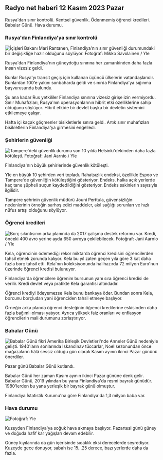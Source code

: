 ## Radyo net haberi 12 Kasım 2023 Pazar

Rusya'dan sınır kontrolü. Kentsel güvenlik. Ödenmemiş öğrenci kredileri. Babalar Günü. Hava durumu.

### Rusya'dan Finlandiya'ya sınır kontrolü

![İçişleri Bakanı Mari Rantanen, Finlandiya'nın sınır güvenliği durumundaki bir değişikliğe hazır olduğunu söylüyor. Fotoğraf: Mikko Savolainen / Yle](https://images.cdn.yle.fi/image/upload/c_crop,h_2720,w_4836,x_0,y_450/ar_1.7777777777777777,c_fill,g_faces,h_675,w_1200/dpr_1.0/q_auto:eco/f_auto/fl_lossy/v1695988171/39-11790926516b884859ee)

Rusya'dan Finlandiya'nın güneydoğu sınırına her zamankinden daha fazla insan vizesiz geldi.

Bunlar Rusya'yı transit geçiş için kullanan üçüncü ülkelerin vatandaşlarıdır. Bunlardan 100'e yakını sonbaharda geldi ve sınırda Finlandiya'ya sığınma başvurusunda bulundu.

Şu ana kadar Rus yetkililer Finlandiya sınırına vizesiz girişe izin vermiyordu. Sınır Muhafızları, Rusya'nın operasyonlarının hibrit etki özelliklerine sahip olduğunu söylüyor. Hibrit etkide bir devlet başka bir devletin sistemini etkilemeye çalışır.

Hafta içi kaçak göçmenler bisikletlerle sınıra geldi. Artık sınır muhafızları bisikletlerin Finlandiya'ya girmesini engelledi.

### Şehirlerin güvenliği

![Tampere'deki güvenlik durumu son 10 yılda Helsinki'dekinden daha fazla kötüleşti. Fotoğraf: Jani Aarnio / Yle](https://images.cdn.yle.fi/image/upload/c_crop,h_2687,w_4777,x_1,y_258/ar_1.7777777777777777,c_fill,g_faces,h_675,w_1200/dpr_1.0/q_auto:eco/f_auto/fl_lossy/v1699517677/39-1197321654a95de6dbe7)

Finlandiya'nın büyük şehirlerinde güvenlik kötüleşti.

Yle en büyük 10 şehirden veri topladı. Rahatsızlık endeksi, özellikle Espoo ve Tampere'de güvenliğin kötüleştiğini gösteriyor. Endeks, halka açık yerlerde kaç tane şüpheli suçun kaydedildiğini gösteriyor. Endeks sakinlerin sayısıyla ilgilidir.

Tampere şehrinin güvenlik müdürü Jouni Perttula, güvensizliğin nedenlerinin örneğin sarhoş edici maddeler, akıl sağlığı sorunları ve hızlı nüfus artışı olduğunu söylüyor.

### Öğrenci kredileri

![Borç sıkıntısının arka planında da 2017 çalışma destek reformu var. Kredi, önceki 400 avro yerine ayda 650 avroya çekilebilecek. Fotoğraf: Jani Aarnio / Yle](https://images.cdn.yle.fi/image/upload/c_crop,h_3078,w_5472,x_0,y_557/ar_1.7777777777777777,c_fill,g_faces,h_675,w_1200/dpr_1.0/q_auto:eco/f_auto/fl_lossy/v1694583672/39-1171262650149d3dfd0c)

Kela, öğrencinin ödemediği rekor miktarda öğrenci kredisini öğrencilerden tahsil etmek zorunda kalıyor. Kela bu yıl zaten geçen yıla göre 3 kat daha fazla borç tahsil etti. Kela'nın koleksiyonunda halihazırda 72 milyon Euro'nun üzerinde öğrenci kredisi bulunuyor.

Finlandiya'da öğrencilere öğrenim bursunun yanı sıra öğrenci kredisi de verilir. Kredi devlet veya pratikte Kela garantisi altındadır.

Öğrenci krediyi ödeyemezse Kela bunu bankaya öder. Bundan sonra Kela, borcunu borçludan yani öğrenciden tahsil etmeye başlıyor.

Örneğin arka planda öğrenci desteğinin öğrenci kredilerine eskisinden daha fazla bağımlı olması yatıyor. Ayrıca yüksek faiz oranları ve enflasyon öğrencilerin mali durumunu zorlaştırıyor.

### Babalar Günü

![Babalar Günü fikri Amerika Birleşik Devletleri'nde Anneler Günü nedeniyle gelişti. 1940'ların sonlarında İskandinav tüccarlar, Noel sezonundan önce mağazaların hâlâ sessiz olduğu gün olarak Kasım ayının ikinci Pazar gününü önerdiler.](https://images.cdn.yle.fi/image/upload/c_crop,h_360,w_640,x_0,y_0/ar_1.777777777777777,c_fill,g_faces,h_675,w_1200/dpr_1.0/q_auto:eco/f_auto/fl_lossy/v1510307500/39-4421515a057677df668)

Pazar günü Babalar Günü kutlandı.

Babalar Günü her zaman Kasım ayının ikinci Pazar gününe denk gelir. Babalar Günü, 2019 yılından bu yana Finlandiya'da resmi bayrak günüdür. 1980'lerden bu yana yerleşik bir bayrak günü olmuştur.

Finlandiya İstatistik Kurumu'na göre Finlandiya'da 1,3 milyon baba var.

### Hava durumu

![ Fotoğraf: Yle](https://images.cdn.yle.fi/image/upload/c_crop,h_1080,w_1919,x_0,y_0/ar_1.7777777777777777,c_fill,g_faces,h_675,w_1200/dpr_1.0/q_auto:eco/f_auto/fl_lossy/v1699803736/39-11995176550f22164d93)

Kuzeyden Finlandiya'ya soğuk hava akmaya başlıyor. Pazartesi günü güney ve doğuda hafif kar yağışları devam edebilir.

Güney kıyılarında da gün içerisinde sıcaklık eksi derecelerde seyrediyor. Kuzeyde gece donuyor, sabah ise 15\...25 derece, bazı yerlerde daha da fazla.